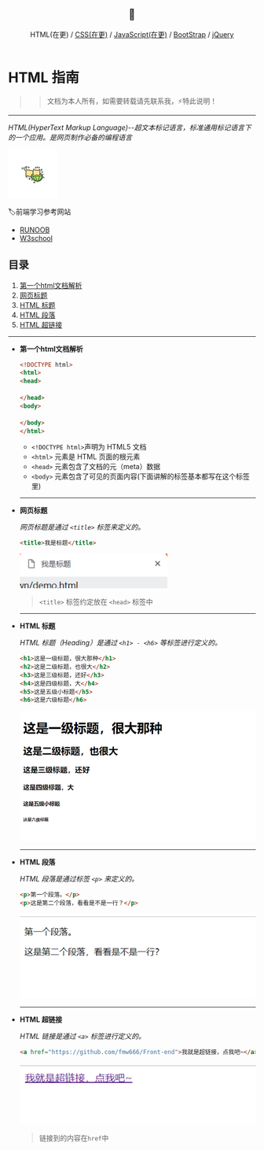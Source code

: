 <div align="center">
  <h2><a name="head"></a>📖</h2>
</div>  
<div align="center">
  HTML(在更) / <a href="https://github.com/fmw666/Front-end/blob/master/CSS/README.md#head">CSS(在更)</a> / <a href="https://github.com/fmw666/Front-end/blob/master/JavaScript/README.md#head">JavaScript(在更)</a> / <a href="#">BootStrap</a> / <a href="#">jQuery</a>
</div>

<br>

# HTML 指南

>> 文档为本人所有，如需要转载请先联系我，⚡特此说明！
<hr/>

*HTML(HyperText Markup Language)--超文本标记语言，标准通用标记语言下的一个应用。是网页制作必备的编程语言*

<img src="pics/cute.jpg" width="100">

🏷前端学习参考网站
 - [RUNOOB](http://www.runoob.com/)
 - [W3school](http://www.w3school.com.cn/index.html)

## 目录

1. [第一个html文档解析](#1)
1. [网页标题](#2)
1. [HTML 标题](#3)
1. [HTML 段落](#4)
1. [HTML 超链接](#5)

---

<a name="1"></a>
+ **第一个html文档解析**
  ```html
  <!DOCTYPE html>
  <html>
  <head>

  </head>
  <body>

  </body>
  </html>
  ```
  - `<!DOCTYPE html>`声明为 HTML5 文档
  - `<html>` 元素是 HTML 页面的根元素
  - `<head>` 元素包含了文档的元（meta）数据
  - `<body>` 元素包含了可见的页面内容(下面讲解的标签基本都写在这个标签里)
  
  ---
  
<a name="2"></a>  
+ **网页标题**

  *网页标题是通过 `<title>` 标签来定义的。*
  ```html
  <title>我是标题</title>
  ```
  <img src="pics/0.png" width="300"><br>
  
  > `<title>` 标签约定放在 `<head>` 标签中
  
  ---

<a name="3"></a>
+ **HTML 标题**

  *HTML 标题（Heading）是通过 `<h1> - <h6>` 等标签进行定义的。*
  ```html
  <h1>这是一级标题，很大那种</h1>
  <h2>这是二级标题，也很大</h2>
  <h3>这是三级标题，还好</h3>
  <h4>这是四级标题，大</h4>
  <h5>这是五级小标题</h5>
  <h6>这是六级标题</h6>
  ```
  <img src="pics/1.png" width="700">
  
  ---

<a name="4"></a>
+ **HTML 段落**

  *HTML 段落是通过标签 `<p>` 来定义的。*
  ```html
  <p>第一个段落。</p>
  <p>这是第二个段落，看看是不是一行？</p>
  ```
  <img src="pics/2.png" width="500">
  
  ---

<a name="5"></a>
+ **HTML 超链接**

  *HTML 链接是通过 `<a>` 标签进行定义的。*
  ```html
  <a href="https://github.com/fmw666/Front-end">我就是超链接，点我吧~</a>
  ```
  <img src="pics/3.png" width="500">
  
  > 链接到的内容在`href`中
